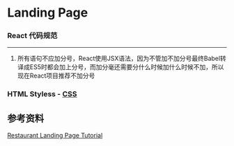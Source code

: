 # Landing Page

### React 代码规范
---
1. 所有语句不应加分号，React使用JSX语法，因为不管加不加分号最终Babel转译成ES5时都会加上分号，而加分毫还需要分什么时候加什么时候不加，所以现在React项目推荐不加分号

### HTML Styless - [CSS](https://www.w3schools.com/html/html_css.asp)

## 参考资料
[Restaurant Landing Page Tutorial](https://github.com/thehyperart11/Restaurant-Landing-Page-Tutorial.git)


